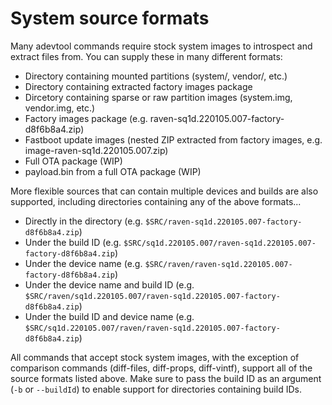 # System source formats

Many adevtool commands require stock system images to introspect and extract files from. You can supply these in many different formats:

- Directory containing mounted partitions (system/, vendor/, etc.)
- Directory containing extracted factory images package
- Dircetory containing sparse or raw partition images (system.img, vendor.img, etc.)
- Factory images package (e.g. raven-sq1d.220105.007-factory-d8f6b8a4.zip)
- Fastboot update images (nested ZIP extracted from factory images, e.g. image-raven-sq1d.220105.007.zip)
- Full OTA package (WIP)
- payload.bin from a full OTA package (WIP)

More flexible sources that can contain multiple devices and builds are also supported, including directories containing any of the above formats...

- Directly in the directory (e.g. `$SRC/raven-sq1d.220105.007-factory-d8f6b8a4.zip`)
- Under the build ID (e.g. `$SRC/sq1d.220105.007/raven-sq1d.220105.007-factory-d8f6b8a4.zip`)
- Under the device name (e.g. `$SRC/raven/raven-sq1d.220105.007-factory-d8f6b8a4.zip`)
- Under the device name and build ID (e.g. `$SRC/raven/sq1d.220105.007/raven-sq1d.220105.007-factory-d8f6b8a4.zip`)
- Under the build ID and device name (e.g. `$SRC/sq1d.220105.007/raven/raven-sq1d.220105.007-factory-d8f6b8a4.zip`)

All commands that accept stock system images, with the exception of comparison commands (diff-files, diff-props, diff-vintf), support all of the source formats listed above. Make sure to pass the build ID as an argument (`-b` or `--buildId`) to enable support for directories containing build IDs.

